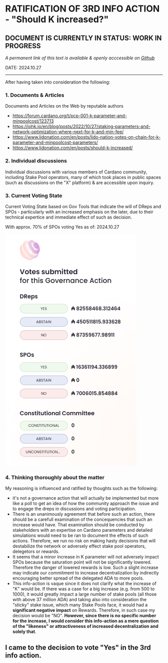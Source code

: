 # RATIFICATION OF 3RD INFO ACTION - "Should K increased?"
## DOCUMENT IS CURRENTLY IN STATUS: WORK IN PROGRESS

*A permanent link of this text is available & openly acccessible on [Github](https://github.com/kostaspanagias/drep/blob/881cdc4b3319126f87c3449664ac50a6cb7ae454/voting/2024/3/3rd_info_action.md)*

DATE: 2024.10.27

---

After having taken into consideration the following:

### 1. Documents & Articles 
Documents and Articles on the Web by reputable authors
- https://forum.cardano.org/t/pcp-001-k-parameter-and-minpoolcost/123713
- https://iohk.io/en/blog/posts/2022/10/27/staking-parameters-and-network-optimization-where-next-for-k-and-min-fee/
- https://www.lidonation.com/en/posts/lido-nation-votes-on-chain-for-k-parameter-and-minpoolcost-parameters/
- https://www.lidonation.com/en/posts/should-k-increased/

### 2. Individual discussions
Individual discussions with various members of Cardano community, including Stake Pool operators, many of which took places in public spaces (such as discussions on the "X" platform) & are accessible upon inquiry.

### 3. Current Voting State
Current Voting State based on Gov Tools that indicate the will of DReps and SPOs - particularly with an increased emphasis on the later, due to their technical expertice and immediate effect of such as decision.

With approx. 70% of SPOs voting Yes as of: 2024.10.27

![Gov Tools 3rd Info Action Screenshot](https://github.com/kostaspanagias/drep/blob/55e5a7fba0398a7969c2d0416d3a2559571513fc/voting/2024/3/Screenshot%202024-10-27-030602.jpg)

### 4. Thinking thoroughly about the matter
My reasoning is influenced and ratified by thoughts such as the following:
- it's not a governance action that will actually be implemented but more like a poll to get an idea of how the community approach the issue and to engage the dreps in discussions and voting participation.
- There is an unanimously agreement that before such an action, there should be a carefull examination of the concequencies that such an increase would have. That examination should be conducted by stakeholders with an expertise on Cardano parameters and detailed simulations would need to be ran to document the effects of such actions. Therefore, we run no risk on making hasty decisions that will destabilize the network or adversely effect stake pool operators, delegetors or rewards.
- It seems that a minor increase in K parameter will not adversely impact SPOs because the saturation point will not be significantly lowered. Therefore the danger of lowered rewards is low. Such a slight increase may indicate our commitment to increase decentralization by indirectly encouraging better spread of the delegated ADA to more pools.
- This info-action is vaque since it does not clarify what the increase of "K" would be. If there was a case for a big increase (e.g. from 500 to 1000), it would greatly impact a large number of stake pools (all those with above 37 million ADA) and taking also into consideration the "sticky" stake issue, which many Stake Pools face, it would had a **significant negative impact** on Rewards. Therefore, in such case my decision would be "NO". **However, since there is no specific number for the increase, I would consider this info-action as a mere question of the "likeness" or attractiveness of increased decentralization and solely that**.


## I came to the decision to vote **"Yes"** in the 3rd info action.

